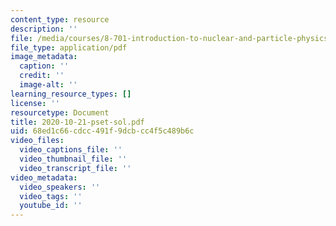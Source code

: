 ```yaml
---
content_type: resource
description: ''
file: /media/courses/8-701-introduction-to-nuclear-and-particle-physics-fall-2020/2020-10-21-pset-sol.pdf
file_type: application/pdf
image_metadata:
  caption: ''
  credit: ''
  image-alt: ''
learning_resource_types: []
license: ''
resourcetype: Document
title: 2020-10-21-pset-sol.pdf
uid: 68ed1c66-cdcc-491f-9dcb-cc4f5c489b6c
video_files:
  video_captions_file: ''
  video_thumbnail_file: ''
  video_transcript_file: ''
video_metadata:
  video_speakers: ''
  video_tags: ''
  youtube_id: ''
---
```

